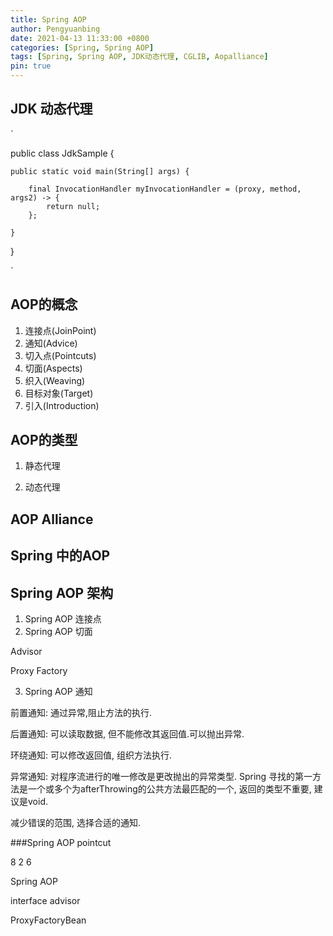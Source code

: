 ```yaml
---
title: Spring AOP
author: Pengyuanbing
date: 2021-04-13 11:33:00 +0800
categories: [Spring, Spring AOP]
tags: [Spring, Spring AOP, JDK动态代理, CGLIB, Aopalliance]
pin: true
---
```


## JDK 动态代理


`

public class JdkSample {

    public static void main(String[] args) {

        final InvocationHandler myInvocationHandler = (proxy, method, args2) -> {
            return null;
        };

    }

}

`



## AOP的概念

1. 连接点(JoinPoint)
2. 通知(Advice)
3. 切入点(Pointcuts)
4. 切面(Aspects)
5. 织入(Weaving)
6. 目标对象(Target)
7. 引入(Introduction)

## AOP的类型

1. 静态代理

2. 动态代理

## AOP Alliance


## Spring 中的AOP


## Spring AOP 架构

1. Spring AOP 连接点
2. Spring AOP 切面

Advisor

Proxy Factory

3. Spring AOP 通知

前置通知: 通过异常,阻止方法的执行.

后置通知: 可以读取数据, 但不能修改其返回值.可以抛出异常.

环绕通知: 可以修改返回值, 组织方法执行.

异常通知: 对程序流进行的唯一修改是更改抛出的异常类型.
Spring 寻找的第一方法是一个或多个为afterThrowing的公共方法最匹配的一个, 返回的类型不重要, 建议是void.

减少错误的范围, 选择合适的通知.


###Spring AOP pointcut

8
2
6



Spring AOP



interface advisor

ProxyFactoryBean
































